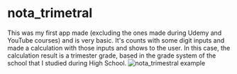 # nota_trimetral
This was my first app made (excluding the ones made during Udemy and YouTube courses) and is very basic.
It's counts with some digit inputs and made a calculation with those inputs and shows to the user.
In this case, the calculation result is a trimester grade, based in the grade system of the school that I studied during High School.
![nota_trimestral example](../images/nota_trismetral.png)
